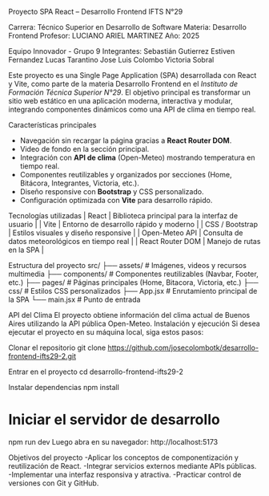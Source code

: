  Proyecto SPA React – Desarrollo Frontend IFTS N°29
 
Carrera: Técnico Superior en Desarrollo de Software
Materia: Desarrollo Frontend
Profesor:  LUCIANO ARIEL MARTINEZ
Año: 2025

Equipo Innovador - Grupo 9
Integrantes:
Sebastián	Gutierrez
Estiven	Fernandez
Lucas	Tarantino
Jose Luis Colombo
Victoria Sobral

Este proyecto es una Single Page Application (SPA) desarrollada con React y Vite, como parte de la materia Desarrollo Frontend en el *Instituto de Formación Técnica Superior N°29*. 
El objetivo principal es transformar un sitio web estático en una aplicación moderna, interactiva y modular, integrando componentes dinámicos como una API de clima en tiempo real.


 Características principales
- Navegación sin recargar la página gracias a **React Router DOM**.  
-  Video de fondo en la sección principal.  
-  Integración con **API de clima** (Open-Meteo) mostrando temperatura en tiempo real.  
-  Componentes reutilizables y organizados por secciones (Home, Bitácora, Integrantes, Victoria, etc.).  
-  Diseño responsive con **Bootstrap** y CSS personalizado.  
-  Configuración optimizada con **Vite** para desarrollo rápido.


Tecnologías utilizadas
| React | Biblioteca principal para la interfaz de usuario |
| Vite | Entorno de desarrollo rápido y moderno |
| CSS / Bootstrap | Estilos visuales y diseño responsive |
| Open-Meteo API | Consulta de datos meteorológicos en tiempo real |
| React Router DOM | Manejo de rutas en la SPA |


 Estructura del proyecto
src/
├── assets/ # Imágenes, videos y recursos multimedia
├── components/ # Componentes reutilizables (Navbar, Footer, etc.)
├── pages/ # Páginas principales (Home, Bitacora, Victoria, etc.)
├── css/ # Estilos CSS personalizados
├── App.jsx # Enrutamiento principal de la SPA
└── main.jsx # Punto de entrada

 
API del Clima
El proyecto obtiene información del clima actual de Buenos Aires utilizando la API pública Open-Meteo.
Instalación y ejecución
Si desea ejecutar el proyecto en su máquina local, siga estos pasos:


Clonar el repositorio
git clone https://github.com/josecolombotk/desarrollo-frontend-ifts29-2.git

Entrar en el proyecto
cd desarrollo-frontend-ifts29-2

Instalar dependencias
npm install

# Iniciar el servidor de desarrollo
npm run dev
Luego abra en su navegador:
http://localhost:5173





Objetivos del proyecto
-Aplicar los conceptos de componentización y reutilización de React.
-Integrar servicios externos mediante APIs públicas.
-Implementar una interfaz responsiva y atractiva.
-Practicar control de versiones con Git y GitHub.
